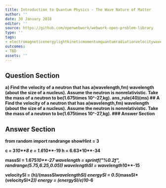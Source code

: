 ```yaml
---
title: Introduction to Quantum Physics - The Wave Nature of Matter
author: ''
date: 30 January 2018
editor: ''
source: https://github.com/openwebwork/webwork-open-problem-library
type: ''
tags:
- electromagneticenergylightkineticmomentumquantumradiationvelocitywavelength
outcomes:
- TBD
assets: ''
---
```


## Question Section 

<b>
a) Find the velocity of a neutron that has a(wavelength,fm) wavelength (about the size of a nucleus). Assume the neutron is nonrelativistic. Take the mass of a neutron to be(1.675times 10^-27,kg).
ans_rule(40)(ms)
## A
Find the velocity of a neutron that has a(wavelength,fm) wavelength (about the size of a nucleus). Assume the neutron is nonrelativistic. Take the mass of a neutron to be(1.675times 10^-27,kg).
### Answer Section


## Answer Section

from random import randrange
showHint = 3

c = 3*10**8
e = 1.6*10**-19
h = 6.63*10**-34

massSI = 1.675*10**-27
wavelength = sprintf("%0.2f", randrange(5.75,6.25,0.05))
wavelengthSI = wavelength*10**-15

velocitySI = (h)/(massSI*wavelengthSI)
energySI = 0.5*(massSI*(velocitySI**2))
energy = (energySI/e)*10**-6